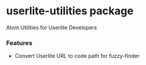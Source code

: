 # userlite-utilities package

Atom Utilities for Userlite Developers

### Features

- Convert Userlite URL to code path for fuzzy-finder
